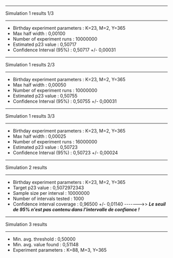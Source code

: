 ****************************
  Simulation 1 results 1/3
****************************
- Birthday experiment parameters : K=23, M=2, Y=365
- Max half width 				  : 0,00100
- Number of experiment runs 	  : 10000000
- Estimated p23 value			  : 0,50717
- Confidence Interval (95%)	  : 0,50717 +/- 0,00031
****************************
  Simulation 1 results 2/3
****************************
- Birthday experiment parameters : K=23, M=2, Y=365
- Max half width 				  : 0,00050
- Number of experiment runs 	  : 10000000
- Estimated p23 value			  : 0,50755
- Confidence Interval (95%)	  : 0,50755 +/- 0,00031
****************************
  Simulation 1 results 3/3
****************************
- Birthday experiment parameters : K=23, M=2, Y=365
- Max half width 				  : 0,00025
- Number of experiment runs 	  : 16000000
- Estimated p23 value			  : 0,50723
- Confidence Interval (95%)	  : 0,50723 +/- 0,00024
*************************
  Simulation 2 results 
*************************
- Birthday experiment parameters : K=23, M=2, Y=365
- Target p23 value               : 0,5072972343
- Sample size per interval       : 10000000
- Number of intervals tested     : 1000
- Confidence interval coverage   : 0,96500 +/- 0,01140 ------->> ***Le seuil de 95% n'est pas contenu dans l'intervalle de confiance !***
*************************
  Simulation 3 results 
*************************
- Min. avg. threshold     : 0,50000
- Min. avg. value found   : 0,51148
- Experiment parameters   : K=88, M=3, Y=365
